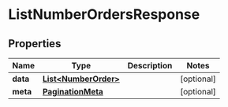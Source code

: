 

# ListNumberOrdersResponse

## Properties

Name | Type | Description | Notes
------------ | ------------- | ------------- | -------------
**data** | [**List&lt;NumberOrder&gt;**](NumberOrder.md) |  |  [optional]
**meta** | [**PaginationMeta**](PaginationMeta.md) |  |  [optional]



